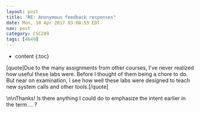 ```yaml
---
layout: post
title: "RE: Anonymous feedback responses"
date: Mon, 10 Apr 2017 03:08:53 EDT
nav: post
category: CSC209
tags: [4649]
---
```


* content
{:toc}

[quote]Due to the many assignments from other courses, I've never realized how useful these labs were. Before I thought of them being a chore to do. But near on examination, I see how well these labs were designed to teach new system calls and other tools.[/quote]
<!-- more -->
<p>\n\nThanks! Is there anything I could do to emphasize the intent earlier in the term ... ?</p>
